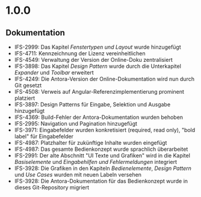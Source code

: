 # 1.0.0
## Dokumentation
- IFS-2999: Das Kapitel *Fenstertypen und Layout* wurde hinzugefügt
- IFS-4711: Kennzeichnung der Lizenz vereinheitlichen
- IFS-4549: Verwaltung der Version der Online-Doku zentralisiert
- IFS-3898: Das Kapitel *Design Pattern* wurde durch die Unterkapitel *Expander* und *Toolbar* erweitert
- IFS-4249: Die Antora-Version der Online-Dokumentation wird nun durch Git gesetzt
- IFS-4508: Verweis auf Angular-Referenzimplementierung prominent platziert
- IFS-3897: Design Patterns für Eingabe, Selektion und Ausgabe hinzugefügt 
- IFS-4369: Build-Fehler der Antora-Dokumentation wurden behoben
- IFS-2995: Navigation und Pagination hinzugefügt
- IFS-3971: Eingabefelder wurden konkretisiert (required, read only), "bold label" für Eingabefelder
- IFS-4987: Platzhalter für zukünftige Inhalte wurden eingefügt
- IFS-4987: Das gesamte Bedienkonzept wurde sprachlich überarbeitet
- IFS-2991: Der alte Abschnitt "UI Texte und Grafiken" wird in die Kapitel *Basiselemente* und *Eingabehilfen und Fehlermeldungen* integriert
- IFS-3928: Die Grafiken in den Kapiteln *Bedienelemente*, *Design Pattern* und *Use Cases* wurden mit neuen Labeln versehen
- IFS-3928: Die Antora-Dokumentation für das Bedienkonzept wurde in dieses Git-Repository migriert

